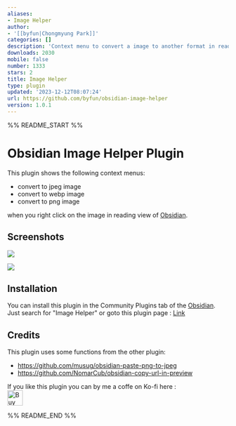 ```yaml
---
aliases:
- Image Helper
author:
- '[[byfun|Chongmyung Park]]'
categories: []
description: 'Context menu to convert a image to another format in reading view '
downloads: 2030
mobile: false
number: 1333
stars: 2
title: Image Helper
type: plugin
updated: '2023-12-12T08:07:24'
url: https://github.com/byfun/obsidian-image-helper
version: 1.0.1
---
```


%% README_START %%

# Obsidian Image Helper Plugin

This plugin shows the following context menus:

- convert to jpeg image
- convert to webp image
- convert to png image

when you right click on the image in reading view of [Obsidian](https://obsidian.md/).

## Screenshots
![](https://raw.githubusercontent.com/byfun/obsidian-image-helper/HEAD/images/settings.jpg)

![](https://raw.githubusercontent.com/byfun/obsidian-image-helper/HEAD/images/contextmenu.jpg)

## Installation
You can install this plugin in the Community Plugins tab of the [Obsidian](https://obsidian.md/).
Just search for "Image Helper" or goto this plugin page : [Link](https://obsidian.md/plugins?id=image-helper)

## Credits
This plugin uses some functions from the other plugin:

- https://github.com/musug/obsidian-paste-png-to-jpeg
- https://github.com/NomarCub/obsidian-copy-url-in-preview

If you like this plugin you can by me a coffe on Ko-fi here :<br>
<a href='https://ko-fi.com/byfun' target='_blank'><img height='35' src='https://az743702.vo.msecnd.net/cdn/kofi3.png?v=0' alt='Buy Me a Coffee at ko-fi.com' /></a>


%% README_END %%